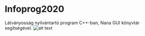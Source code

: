 # Infoprog2020
Látványosság nyilvántartó program C++-ban, Nana GUI könyvtár segítségével.
![alt text](https://i.imgur.com/hpoHeqP.png "Infoprog2020")
